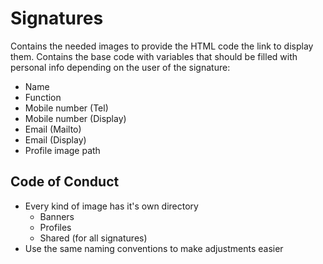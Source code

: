 # Signatures
Contains the needed images to provide the HTML code the link to display them.
Contains the base code with variables that should be filled with personal info depending on the user of the signature:
  - Name
  - Function
  - Mobile number (Tel)
  - Mobile number (Display)
  - Email (Mailto)
  - Email (Display)
  - Profile image path

## Code of Conduct
- Every kind of image has it's own directory
  - Banners
  - Profiles
  - Shared (for all signatures)
- Use the same naming conventions to make adjustments easier
